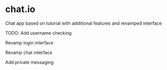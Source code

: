 # chat.io
Chat app based on tutorial with additional features and revamped interface

TODO:
Add username checking

Revamp login interface

Revamp chat interface

Add private messaging

